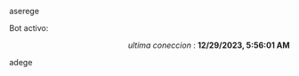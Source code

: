 aserege

<p>Bot activo: </p>
<p align="right"><i>ultima coneccion</i> : <b>12/29/2023, 5:56:01 AM</b></p>

 adege
